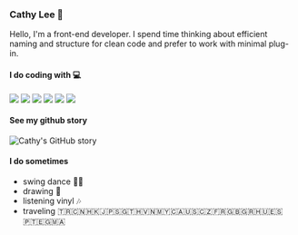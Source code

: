 ### Cathy Lee 🤔
Hello, I'm a front-end developer.
I spend time thinking about efficient naming and structure for clean code and prefer to work with minimal plug-in.

#### I do coding with 💻
<p>
  <img src="https://img.shields.io/badge/HTML5-E34F26?style=for-the-badge&logo=html5&logoColor=white" />
  <img src="https://img.shields.io/badge/CSS3-1572B6?style=for-the-badge&logo=css3&logoColor=white" />
  <img src="https://img.shields.io/badge/JavaScript-323330?style=for-the-badge&logo=javascript&logoColor=F7DF1E" />
  <img src="https://img.shields.io/badge/TypeScript-007ACC?style=for-the-badge&logo=typescript&logoColor=white" />
  <img src="https://img.shields.io/badge/Vue.js-35495E?style=for-the-badge&logo=vuedotjs&logoColor=4FC08D" />
  <img src="https://img.shields.io/badge/nuxt.js-00C58E?style=for-the-badge&logo=nuxtdotjs&logoColor=white" />
</p>

#### See my github story
![Cathy's GitHub story](https://github-readme-stats.vercel.app/api?username=cathyleeu&hide=stars,issues&count_private=true&show_icons=true&include_all_commits=true&hide_border=true&bg_color=#ffffff00&icon_color=#b4a7d6&title_color=#b4a7d6)

#### I do sometimes
- swing dance 💃🏻
- drawing 🎨
- listening vinyl 🎶
- traveling 🇹🇷🇨🇳🇭🇰🇯🇵🇸🇬🇹🇭🇻🇳🇲🇾🇨🇦🇺🇸🇨🇿🇫🇷🇬🇧🇬🇷🇭🇺🇪🇸🇵🇹🇪🇬🇲🇦
